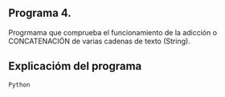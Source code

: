 ## Programa 4.
Progrmama que comprueba el funcionamiento de la adicción o CONCATENACIÓN  de varias cadenas de texto (String).

## Explicacióm del programa

```
Python
```



